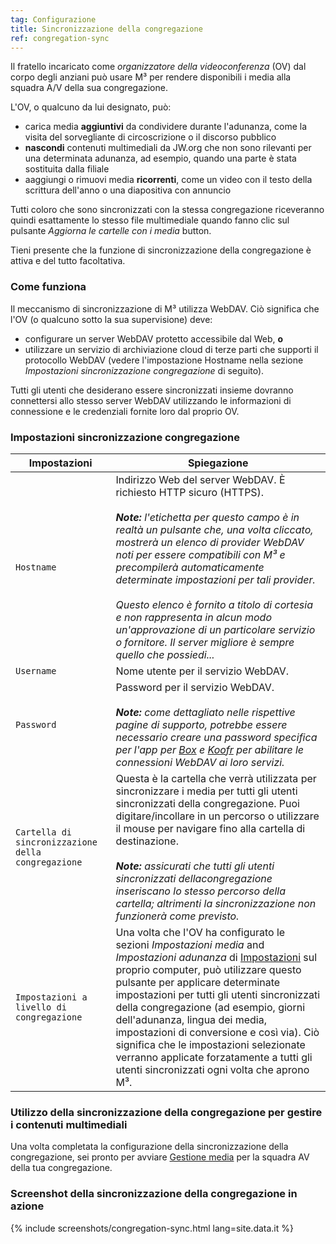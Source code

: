 ```yaml
---
tag: Configurazione
title: Sincronizzazione della congregazione
ref: congregation-sync
---
```


Il fratello incaricato come _organizzatore della videoconferenza_ (OV) dal corpo degli anziani può usare M³ per rendere disponibili i media alla squadra A/V della sua congregazione.

L'OV, o qualcuno da lui designato, può:

- carica media **aggiuntivi** da condividere durante l'adunanza, come la visita del sorvegliante di circoscrizione o il discorso pubblico
- **nascondi** contenuti multimediali da JW.org che non sono rilevanti per una determinata adunanza, ad esempio, quando una parte è stata sostituita dalla filiale
- aaggiungi o rimuovi media **ricorrenti**, come un video con il testo della scrittura dell'anno o una diapositiva con annuncio

Tutti coloro che sono sincronizzati con la stessa congregazione riceveranno quindi esattamente lo stesso file multimediale quando fanno clic sul pulsante _Aggiorna le cartelle con i media_ button.

Tieni presente che la funzione di sincronizzazione della congregazione è attiva e del tutto facoltativa.

### Come funziona

Il meccanismo di sincronizzazione di M³ utilizza WebDAV. Ciò significa che l'OV (o qualcuno sotto la sua supervisione) deve:

- configurare un server WebDAV protetto accessibile dal Web, **o**
- utilizzare un servizio di archiviazione cloud di terze parti che supporti il protocollo WebDAV (vedere l'impostazione Hostname nella sezione _Impostazioni sincronizzazione congregazione_ di seguito).

Tutti gli utenti che desiderano essere sincronizzati insieme dovranno connettersi allo stesso server WebDAV utilizzando le informazioni di connessione e le credenziali fornite loro dal proprio OV.

### Impostazioni sincronizzazione congregazione

| Impostazioni                                       | Spiegazione                                                                                                                                                                                                                                                                                                                                                                                                                                                                                                                                       |
| -------------------------------------------------- | ------------------------------------------------------------------------------------------------------------------------------------------------------------------------------------------------------------------------------------------------------------------------------------------------------------------------------------------------------------------------------------------------------------------------------------------------------------------------------------------------------------------------------------------------- |
| `Hostname`                                         | Indirizzo Web del server WebDAV. È richiesto HTTP sicuro (HTTPS). <br><br> _**Note:** l'etichetta per questo campo è in realtà un pulsante che, una volta cliccato, mostrerà un elenco di provider WebDAV noti per essere compatibili con M³ e precompilerà automaticamente determinate impostazioni per tali provider. <br><br> Questo elenco è fornito a titolo di cortesia e non rappresenta in alcun modo un'approvazione di un particolare servizio o fornitore. Il server migliore è sempre quello che possiedi..._ |
| `Username`                                         | Nome utente per il servizio WebDAV.                                                                                                                                                                                                                                                                                                                                                                                                                                                                                                               |
| `Password`                                         | Password per il servizio WebDAV. <br><br> _**Note:** come dettagliato nelle rispettive pagine di supporto, potrebbe essere necessario creare una password specifica per l'app per [Box](https://support.box.com/hc/en-us/articles/360043696414-WebDAV-with-Box) e [Koofr](https://koofr.eu/help/koofr_with_webdav/how-do-i-connect-a-service-to-koofr-through-webdav/) per abilitare le connessioni WebDAV ai loro servizi._                                                                                                          |
| `Cartella di sincronizzazione della congregazione` | Questa è la cartella che verrà utilizzata per sincronizzare i media per tutti gli utenti sincronizzati della congregazione. Puoi digitare/incollare in un percorso o utilizzare il mouse per navigare fino alla cartella di destinazione. <br><br> _**Note:** assicurati che tutti gli utenti sincronizzati dellacongregazione inseriscano lo stesso percorso della cartella; altrimenti la sincronizzazione non funzionerà come previsto._                                                                                           |
| `Impostazioni a livello di congregazione`          | Una volta che l'OV ha configurato le sezioni _Impostazioni media_ and _Impostazioni adunanza_ di [Impostazioni]({{page.lang}}/#configuration) sul proprio computer, può utilizzare questo pulsante per applicare determinate impostazioni per tutti gli utenti sincronizzati della congregazione (ad esempio, giorni dell'adunanza, lingua dei media, impostazioni di conversione e così via). Ciò significa che le impostazioni selezionate verranno applicate forzatamente a tutti gli utenti sincronizzati ogni volta che aprono M³.           |

### Utilizzo della sincronizzazione della congregazione per gestire i contenuti multimediali

Una volta completata la configurazione della sincronizzazione della congregazione, sei pronto per avviare [Gestione media]({{page.lang}}/#manage-media) per la squadra AV della tua congregazione.

### Screenshot della sincronizzazione della congregazione in azione

{% include screenshots/congregation-sync.html lang=site.data.it %}
